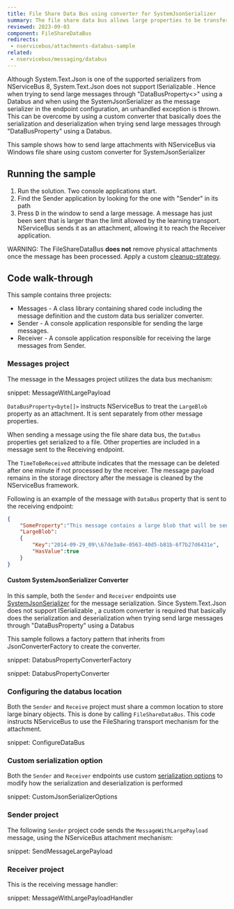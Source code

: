 ```yaml
---
title: File Share Data Bus using converter for SystemJsonSerializer
summary: The file share data bus allows large properties to be transferred via a Windows file share using custom converter for SystemJsonSerializer
reviewed: 2023-09-03
component: FileShareDataBus
redirects:
 - nservicebus/attachments-databus-sample
related:
 - nservicebus/messaging/databus
---
```


Although System.Text.Json is one of the supported serializers from NServiceBus 8, System.Text.Json does not support ISerializable .
Hence when trying to send large messages through "DataBusProperty<>" using a Databus and when using the SystemJsonSerializer as the message serializer in the endpoint configuration, an unhandled exception is thrown.
This can be overcome by using a custom converter that basically does the serialization and deserialization when trying send large messages through "DataBusProperty" using a Databus.

This sample shows how to send large attachments with NServiceBus via Windows file share  using custom converter for SystemJsonSerializer

## Running the sample

 1. Run the solution. Two console applications start.
 1. Find the Sender application by looking for the one with "Sender" in its path
 1. Press <kbd>D</kbd> in the window to send a large message. A message has just been sent that is larger than the limit allowed by the learning transport. NServiceBus sends it as an attachment, allowing it to reach the Receiver application.

WARNING: The FileShareDataBus **does not** remove physical attachments once the message has been processed. Apply a custom [cleanup-strategy](/nservicebus/messaging/databus/file-share.md#cleanup-strategy).

## Code walk-through

This sample contains three projects:

* Messages - A class library containing shared code including the message definition and the custom data bus serializer converter.
* Sender - A console application responsible for sending the large messages.
* Receiver - A console application responsible for receiving the large messages from Sender.

### Messages project

The message in the Messages project utilizes the data bus mechanism:

snippet: MessageWithLargePayload

`DataBusProperty<byte[]>` instructs NServiceBus to treat the `LargeBlob` property as an attachment. It is sent separately from other message properties.

When sending a message using the file share data bus, the `DataBus` properties get serialized to a file. Other properties are included in a message sent to the Receiving endpoint.

The `TimeToBeReceived` attribute indicates that the message can be deleted after one minute if not processed by the receiver. The message payload remains in the storage directory after the message is cleaned by the NServiceBus framework.

Following is an example of the message with `DataBus` property that is sent to the receiving endpoint:

```json
{
    "SomeProperty":"This message contains a large blob that will be sent on the data bus",
    "LargeBlob":
    {
        "Key":"2014-09-29_09\\67de3a8e-0563-40d5-b81b-6f7b27d6431e",
        "HasValue":true
    }
}
```

#### Custom SystemJsonSerializer Converter

In this sample, both the `Sender` and `Receiver` endpoints use [SystemJsonSerializer](/nservicebus/serialization/system-json.md) for the message serialization. Since System.Text.Json does not support ISerializable , a custom converter is required that basically does the serialization and deserialization when trying send large messages through "DataBusProperty<T>" using a Databus

This sample follows a factory pattern that inherits from JsonConverterFactory to create the converter. 

snippet: DatabusPropertyConverterFactory

snippet: DatabusPropertyConverter

### Configuring the databus location

Both the `Sender` and `Receive` project must share a common location to store large binary objects. This is done by calling `FileShareDataBus`. This code instructs NServiceBus to use the FileSharing transport mechanism for the attachment.

snippet: ConfigureDataBus

### Custom serialization option

Both the `Sender` and `Receiver` endpoints use custom [serialization options](/nservicebus/serialization/system-json.md#usage-customizing-serialization-options) to modify how the serialization and deserialization is performed

snippet: CustomJsonSerializerOptions

### Sender project

The following `Sender` project code sends the `MessageWithLargePayload` message, using the NServiceBus attachment mechanism:

snippet: SendMessageLargePayload

### Receiver project

This is the receiving message handler:

snippet: MessageWithLargePayloadHandler
